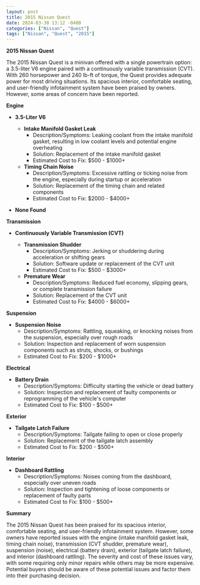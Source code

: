 ```yaml
---
layout: post
title: 2015 Nissan Quest
date: 2024-03-30 13:12 -0400
categories: ["Nissan", "Quest"]
tags: ["Nissan", "Quest", "2015"]
---
```

**2015 Nissan Quest**

The 2015 Nissan Quest is a minivan offered with a single powertrain option: a 3.5-liter V6 engine paired with a continuously variable transmission (CVT). With 260 horsepower and 240 lb-ft of torque, the Quest provides adequate power for most driving situations. Its spacious interior, comfortable seating, and user-friendly infotainment system have been praised by owners. However, some areas of concern have been reported.

**Engine**

* **3.5-Liter V6**

    * **Intake Manifold Gasket Leak**
        * Description/Symptoms: Leaking coolant from the intake manifold gasket, resulting in low coolant levels and potential engine overheating
        * Solution: Replacement of the intake manifold gasket
        * Estimated Cost to Fix: $500 - $1000+
    * **Timing Chain Noise**
        * Description/Symptoms: Excessive rattling or ticking noise from the engine, especially during startup or acceleration
        * Solution: Replacement of the timing chain and related components
        * Estimated Cost to Fix: $2000 - $4000+
* **None Found**

**Transmission**

* **Continuously Variable Transmission (CVT)**

    * **Transmission Shudder**
        * Description/Symptoms: Jerking or shuddering during acceleration or shifting gears
        * Solution: Software update or replacement of the CVT unit
        * Estimated Cost to Fix: $500 - $3000+
    * **Premature Wear**
        * Description/Symptoms: Reduced fuel economy, slipping gears, or complete transmission failure
        * Solution: Replacement of the CVT unit
        * Estimated Cost to Fix: $4000 - $6000+

**Suspension**

* **Suspension Noise**
    * Description/Symptoms: Rattling, squeaking, or knocking noises from the suspension, especially over rough roads
    * Solution: Inspection and replacement of worn suspension components such as struts, shocks, or bushings
    * Estimated Cost to Fix: $200 - $1000+

**Electrical**

* **Battery Drain**
    * Description/Symptoms: Difficulty starting the vehicle or dead battery
    * Solution: Inspection and replacement of faulty components or reprogramming of the vehicle's computer
    * Estimated Cost to Fix: $100 - $500+

**Exterior**

* **Tailgate Latch Failure**
    * Description/Symptoms: Tailgate failing to open or close properly
    * Solution: Replacement of the tailgate latch assembly
    * Estimated Cost to Fix: $200 - $500+

**Interior**

* **Dashboard Rattling**
    * Description/Symptoms: Noises coming from the dashboard, especially over uneven roads
    * Solution: Inspection and tightening of loose components or replacement of faulty parts
    * Estimated Cost to Fix: $100 - $500+

**Summary**

The 2015 Nissan Quest has been praised for its spacious interior, comfortable seating, and user-friendly infotainment system. However, some owners have reported issues with the engine (intake manifold gasket leak, timing chain noise), transmission (CVT shudder, premature wear), suspension (noise), electrical (battery drain), exterior (tailgate latch failure), and interior (dashboard rattling). The severity and cost of these issues vary, with some requiring only minor repairs while others may be more expensive. Potential buyers should be aware of these potential issues and factor them into their purchasing decision.
